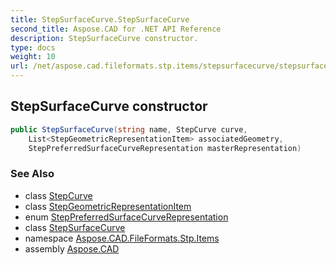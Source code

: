```yaml
---
title: StepSurfaceCurve.StepSurfaceCurve
second_title: Aspose.CAD for .NET API Reference
description: StepSurfaceCurve constructor. 
type: docs
weight: 10
url: /net/aspose.cad.fileformats.stp.items/stepsurfacecurve/stepsurfacecurve/
---
```

## StepSurfaceCurve constructor

```csharp
public StepSurfaceCurve(string name, StepCurve curve, 
    List<StepGeometricRepresentationItem> associatedGeometry, 
    StepPreferredSurfaceCurveRepresentation masterRepresentation)
```

### See Also

* class [StepCurve](../../stepcurve/)
* class [StepGeometricRepresentationItem](../../stepgeometricrepresentationitem/)
* enum [StepPreferredSurfaceCurveRepresentation](../../steppreferredsurfacecurverepresentation/)
* class [StepSurfaceCurve](../)
* namespace [Aspose.CAD.FileFormats.Stp.Items](../../../aspose.cad.fileformats.stp.items/)
* assembly [Aspose.CAD](../../../)


